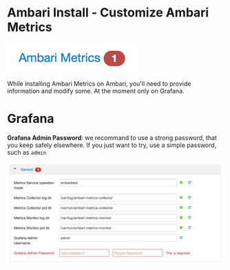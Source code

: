 # Ambari Install - Customize Ambari Metrics

![ambari-metrics-badge](img/ambari-metrics-badge.png)

While installing Ambari Metrics on Ambari, you'll need to provide information and modify some. At the moment only on Grafana.

# Grafana

**Grafana Admin Password**: we recommand to use a strong password, that you keep safely elsewhere. If you just want to try, use a simple password, such as `admin`

![ambari-metrics-grafana-config](img/ambari-metrics-grafana-config.png)